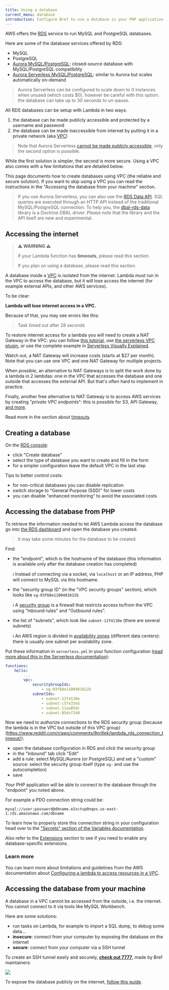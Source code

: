 ```yaml
---
title: Using a database
current_menu: database
introduction: Configure Bref to use a database in your PHP application on AWS Lambda.
---
```


AWS offers the [RDS](https://aws.amazon.com/rds/) service to run MySQL and PostgreSQL databases.

Here are some of the database services offered by RDS:

- MySQL
- PostgreSQL
- [Aurora MySQL/PostgreSQL](https://aws.amazon.com/rds/aurora/): closed-source database with MySQL/PostgreSQL compatibility
- [Aurora Serverless MySQL/PostgreSQL](https://aws.amazon.com/rds/aurora/serverless/): similar to Aurora but scales automatically on-demand

> Aurora Serverless can be configured to scale down to 0 instances when unused (which costs $0), however be careful with this option: the database can take up to 30 seconds to un-pause.

All RDS databases can be setup with Lambda in two ways:

1. the database can be made publicly accessible and protected by a username and password
2. the database can be made inaccessible from internet by putting it in a private network (aka [VPC](https://aws.amazon.com/vpc/))

> Note that Aurora Serverless [cannot be made publicly accessible](https://docs.aws.amazon.com/AmazonRDS/latest/AuroraUserGuide/aurora-serverless.html), only the second option is possible.

While the first solution is simpler, the second is more secure. Using a VPC also comes with a few limitations that are detailed below.

This page documents how to create databases using VPC (the reliable and secure solution). If you want to skip using a VPC you can read the instructions in the "Accessing the database from your machine" section.

> If you use Aurora Serverless, you can also use the [RDS Data API](https://docs.aws.amazon.com/AmazonRDS/latest/AuroraUserGuide/data-api.html). SQL queries are executed through an HTTP API instead of the traditional MySQL/PostgreSQL connection. To help you, the [dbal-rds-data](https://github.com/Nemo64/dbal-rds-data) library is a Doctrine DBAL driver. Please note that the library and the API itself are new and experimental.

## Accessing the internet

> <strong class="text-xl">⚠️ WARNING ⚠️</strong>
>
> If your Lambda function has **timeouts**, please read this section.
>
> If you plan on using a database, please read this section.

A database inside a [VPC](https://aws.amazon.com/vpc/) is isolated from the internet. Lambda must run in the VPC to access the database, but it will lose access the internet (for example external APIs, and other AWS services).

To be clear:

**Lambda will lose internet access in a VPC.**

Because of that, you may see errors like this:

> Task timed out after 28 seconds

To restore internet access for a lambda you will need to create a NAT Gateway in the VPC: you can follow [this tutorial](https://medium.com/@philippholly/aws-lambda-enable-outgoing-internet-access-within-vpc-8dd250e11e12), use [the serverless VPC plugin](https://github.com/smoketurner/serverless-vpc-plugin), or use the complete example in [Serverless Visually Explained](https://serverless-visually-explained.com/).

Watch out, a NAT Gateway will increase costs (starts at $27 per month). Note that you can use one VPC and one NAT Gateway for multiple projects.

When possible, an alternative to NAT Gateways is to split the work done by a lambda in 2 lambdas: one in the VPC that accesses the database and one outside that accesses the external API. But that's often hard to implement in practice.

Finally, another free alternative to NAT Gateway is to access AWS services by creating "*private VPC endpoints*": this is possible for S3, API Gateway, [and more](https://docs.aws.amazon.com/en_pv/vpc/latest/userguide/vpc-endpoints-access.html).

Read more in the section about [timeouts](/docs/environment/timeouts.md).

## Creating a database

On the [RDS console](https://console.aws.amazon.com/rds/home):

- click "Create database"
- select the type of database you want to create and fill in the form
- for a simpler configuration leave the default VPC in the last step

Tips to better control costs:

- for non-critical databases you can disable replication
- switch storage to "General Purpose (SSD)" for lower costs
- you can disable "enhanced monitoring" to avoid the associated costs

## Accessing the database from PHP

To retrieve the information needed to let AWS Lambda access the database go into [the RDS dashboard](https://console.aws.amazon.com/rds/home#databases:) and open the database you created.

> It may take some minutes for the database to be created.

Find:

- the "endpoint", which is the hostname of the database (this information is available only after the database creation has completed)

    ℹ️ Instead of connecting via a socket, via `localhost` or an IP address, PHP will connect to MySQL via this hostname.
- the "security group ID" (in the "VPC security groups" section), which looks like `sg-03f68e1100481622b`

    ℹ️ A [security group](https://docs.aws.amazon.com/vpc/latest/userguide/VPC_SecurityGroups.html) is a firewall that restricts access to/from the VPC using "Inbound rules" and "Outbound rules".
- the list of "subnets", which look like `subnet-12f4130e` (there are several subnets)

    ℹ️ An AWS region is divided in [availability zones](https://docs.aws.amazon.com/AWSEC2/latest/UserGuide/using-regions-availability-zones.html) (different data centers): there is usually one subnet per availability zone.

Put these information in `serverless.yml` in your function configuration ([read more about this in the Serverless documentation](https://serverless.com/framework/docs/providers/aws/guide/functions/#vpc-configuration)):

```yaml
functions:
    hello:
        ...
        vpc:
            securityGroupIds:
                - sg-03f68e1100481622b
            subnetIds:
                - subnet-12f4130e
                - subnet-c5fe33e5
                - subnet-11aa85dc
                - subnet-85dcf240
```

Now we need to authorize connections to the RDS security group (because the lambda is in the VPC but outside of this VPC group) (https://www.reddit.com/r/aws/comments/8nr8ek/lambda_rds_connection_timeout/):

- open the database configuration in RDS and click the security group
- in the "Inbound" tab click "Edit"
- add a rule: select MySQL/Aurora (or PostgreSQL) and set a "custom" source: select the security group itself (type `sg-` and use the autocompletion)
- save

Your PHP application will be able to connect to the database through the "endpoint" you noted above.

For example a PDO connection string could be:

```
mysql://user:password@dbname.e2sctvp0nqos.us-east-1.rds.amazonaws.com/dbname
```

To learn how to properly store this connection string in your configuration head over to the ["Secrets" section of the Variables documentation](/docs/environment/variables.md#secrets).

Also refer to the [Extensions](/docs/environment/php.md#extensions) section to see if you need to enable any database-specific extensions.

### Learn more

You can learn more about limitations and guidelines from the AWS documentation about [Configuring a lambda to access resources in a VPC](https://docs.aws.amazon.com/lambda/latest/dg/vpc.html).

## Accessing the database from your machine

A database in a VPC cannot be accessed from the outside, i.e. the internet. You cannot connect to it via tools like MySQL Workbench.

Here are some solutions:

- run tasks on Lambda, for example to import a SQL dump, to debug some data…
- **insecure**: connect from your computer by exposing the database on the internet
- **secure**: connect from your computer via a SSH tunnel

To create an SSH tunnel easily and securely, **[check out 7777](https://port7777.com/?utm_source=bref)**, made by Bref maintainers:

[![](https://port7777.com/img/7777-social.png)](https://port7777.com/?utm_source=bref)

To expose the database publicly on the internet, [follow this guide](database-public.md).
